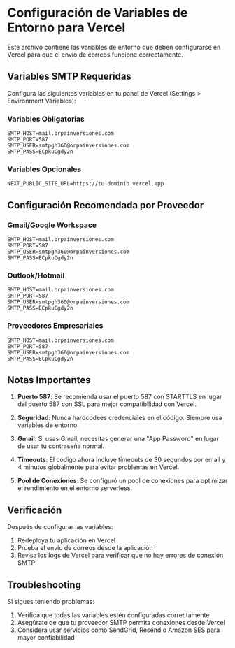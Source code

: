 # Configuración de Variables de Entorno para Vercel

Este archivo contiene las variables de entorno que deben configurarse en Vercel para que el envío de correos funcione correctamente.

## Variables SMTP Requeridas

Configura las siguientes variables en tu panel de Vercel (Settings > Environment Variables):

### Variables Obligatorias

```
SMTP_HOST=mail.orpainversiones.com
SMTP_PORT=587
SMTP_USER=smtpgh360@orpainversiones.com
SMTP_PASS=ECpkuCgdy2n
```

### Variables Opcionales

```
NEXT_PUBLIC_SITE_URL=https://tu-dominio.vercel.app
```

## Configuración Recomendada por Proveedor

### Gmail/Google Workspace
```
SMTP_HOST=mail.orpainversiones.com
SMTP_PORT=587
SMTP_USER=smtpgh360@orpainversiones.com
SMTP_PASS=ECpkuCgdy2n
```

### Outlook/Hotmail
```
SMTP_HOST=mail.orpainversiones.com
SMTP_PORT=587
SMTP_USER=smtpgh360@orpainversiones.com
SMTP_PASS=ECpkuCgdy2n
```

### Proveedores Empresariales
```
SMTP_HOST=mail.orpainversiones.com
SMTP_PORT=587
SMTP_USER=smtpgh360@orpainversiones.com
SMTP_PASS=ECpkuCgdy2n
```

## Notas Importantes

1. **Puerto 587**: Se recomienda usar el puerto 587 con STARTTLS en lugar del puerto 587 con SSL para mejor compatibilidad con Vercel.

2. **Seguridad**: Nunca hardcodees credenciales en el código. Siempre usa variables de entorno.

3. **Gmail**: Si usas Gmail, necesitas generar una "App Password" en lugar de usar tu contraseña normal.

4. **Timeouts**: El código ahora incluye timeouts de 30 segundos por email y 4 minutos globalmente para evitar problemas en Vercel.

5. **Pool de Conexiones**: Se configuró un pool de conexiones para optimizar el rendimiento en el entorno serverless.

## Verificación

Después de configurar las variables:

1. Redeploya tu aplicación en Vercel
2. Prueba el envío de correos desde la aplicación
3. Revisa los logs de Vercel para verificar que no hay errores de conexión SMTP

## Troubleshooting

Si sigues teniendo problemas:

1. Verifica que todas las variables estén configuradas correctamente
2. Asegúrate de que tu proveedor SMTP permita conexiones desde Vercel
3. Considera usar servicios como SendGrid, Resend o Amazon SES para mayor confiabilidad
